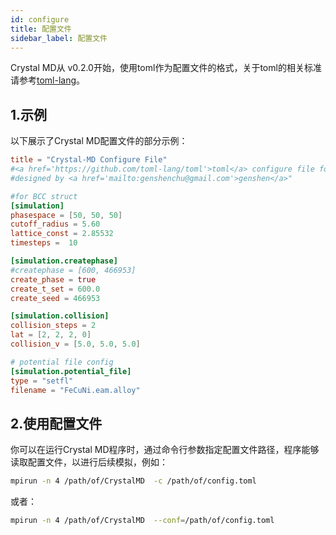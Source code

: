 ```yaml
---
id: configure
title: 配置文件
sidebar_label: 配置文件
---
```


Crystal MD从 v0.2.0开始，使用toml作为配置文件的格式，关于toml的相关标准请参考[toml-lang](https://github.com/toml-lang/toml)。

## 1.示例

以下展示了Crystal MD配置文件的部分示例：
```toml
title = "Crystal-MD Configure File"
#<a href='https://github.com/toml-lang/toml'>toml</a> configure file for Crystal-MD application,
#designed by <a href='mailto:genshenchu@gmail.com'>genshen</a>"

#for BCC struct
[simulation]
phasespace = [50, 50, 50]
cutoff_radius = 5.60
lattice_const = 2.85532
timesteps =  10

[simulation.createphase]
#createphase = [600, 466953]
create_phase = true
create_t_set = 600.0
create_seed = 466953

[simulation.collision]
collision_steps = 2
lat = [2, 2, 2, 0]
collision_v = [5.0, 5.0, 5.0]

# potential file config
[simulation.potential_file]
type = "setfl"
filename = "FeCuNi.eam.alloy"
```

## 2.使用配置文件
你可以在运行Crystal MD程序时，通过命令行参数指定配置文件路径，程序能够读取配置文件，以进行后续模拟，例如：

```bash
mpirun -n 4 /path/of/CrystalMD  -c /path/of/config.toml
```
或者：

```bash
mpirun -n 4 /path/of/CrystalMD  --conf=/path/of/config.toml
```
